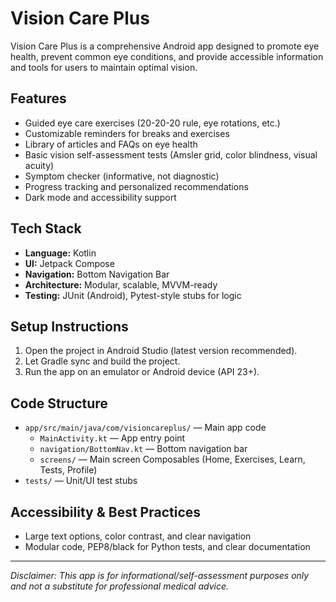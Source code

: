 # Vision Care Plus

Vision Care Plus is a comprehensive Android app designed to promote eye health, prevent common eye conditions, and provide accessible information and tools for users to maintain optimal vision.

## Features
- Guided eye care exercises (20-20-20 rule, eye rotations, etc.)
- Customizable reminders for breaks and exercises
- Library of articles and FAQs on eye health
- Basic vision self-assessment tests (Amsler grid, color blindness, visual acuity)
- Symptom checker (informative, not diagnostic)
- Progress tracking and personalized recommendations
- Dark mode and accessibility support

## Tech Stack
- **Language:** Kotlin
- **UI:** Jetpack Compose
- **Navigation:** Bottom Navigation Bar
- **Architecture:** Modular, scalable, MVVM-ready
- **Testing:** JUnit (Android), Pytest-style stubs for logic

## Setup Instructions
1. Open the project in Android Studio (latest version recommended).
2. Let Gradle sync and build the project.
3. Run the app on an emulator or Android device (API 23+).

## Code Structure
- `app/src/main/java/com/visioncareplus/` — Main app code
  - `MainActivity.kt` — App entry point
  - `navigation/BottomNav.kt` — Bottom navigation bar
  - `screens/` — Main screen Composables (Home, Exercises, Learn, Tests, Profile)
- `tests/` — Unit/UI test stubs

## Accessibility & Best Practices
- Large text options, color contrast, and clear navigation
- Modular code, PEP8/black for Python tests, and clear documentation

---
_Disclaimer: This app is for informational/self-assessment purposes only and not a substitute for professional medical advice._ 